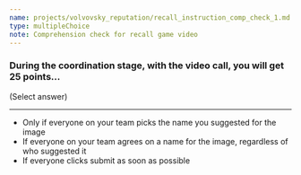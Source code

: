 ```yaml
---
name: projects/volvovsky_reputation/recall_instruction_comp_check_1.md
type: multipleChoice
note: Comprehension check for recall game video
---
```


### During the coordination stage, with the video call, you will get 25 points...

(Select answer)

---

- Only if everyone on your team picks the name you suggested for the image
- If everyone on your team agrees on a name for the image, regardless of who suggested it
- If everyone clicks submit as soon as possible
